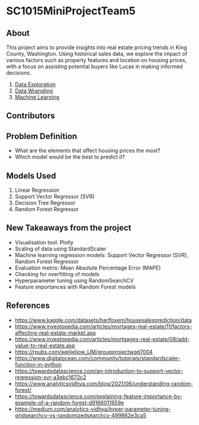 # SC1015MiniProjectTeam5

## About
This project aims to provide insights into real estate pricing trends in King County, Washington. Using historical sales data, we explore the impact of various factors such as property features and location on housing prices, with a focus on assisting potential buyers like Lucas in making informed decisions.

1. [Data Exploration](https://github.com/Jumanahaseen03/SC1015MiniProjectTeam5/blob/9cd147b7f8c5d1fd51ed5bc7c5036d6df20fc4f4/Data_Exploration.ipynb)
3. [Data Wrangling](https://github.com/Jumanahaseen03/SC1015MiniProjectTeam5/blob/9cd147b7f8c5d1fd51ed5bc7c5036d6df20fc4f4/Data_Wrangling.ipynb)
4. [Machine Learning](https://github.com/Jumanahaseen03/SC1015MiniProjectTeam5/blob/9cd147b7f8c5d1fd51ed5bc7c5036d6df20fc4f4/Machine_Learning.ipynb)

## Contributors


## Problem Definition
- What are the elements that affect housing prices the most?
- Which model would be the best to predict it?

## Models Used
1. Linear Regression
2. Support Vector Regressor (SVR)
3. Decision Tree Regressor
4. Random Forest Regressor
   
## New Takeaways from the project
- Visualisation tool: Plotly
- Scaling of data using StandardScaler
- Machine learning regression models: Support Vector Regressor (SVR), Random Forest Regressor
- Evaluation metrix: Mean Absolute Percentage Error (MAPE)
- Checking for overfitting of models
- Hyperparameter tuning using RandomSearchCV
- Feature importances with Random Forest models

## References   
- https://www.kaggle.com/datasets/harlfoxem/housesalesprediction/data 
- https://www.investopedia.com/articles/mortages-real-estate/11/factors-affecting-real-estate-market.asp
- https://www.investopedia.com/articles/mortgages-real-estate/08/add-value-to-real-estate.asp
- https://rpubs.com/weijieliow_UM/groupprojectwqd7004
- https://www.digitalocean.com/community/tutorials/standardscaler-function-in-python
- https://towardsdatascience.com/an-introduction-to-support-vector-regression-svr-a3ebc1672c2
- https://www.analyticsvidhya.com/blog/2021/06/understanding-random-forest/
- https://towardsdatascience.com/explaining-feature-importance-by-example-of-a-random-forest-d9166011959e
- https://medium.com/analytics-vidhya/hyper-parameter-tuning-gridsearchcv-vs-randomizedsearchcv-499862e3ca5
